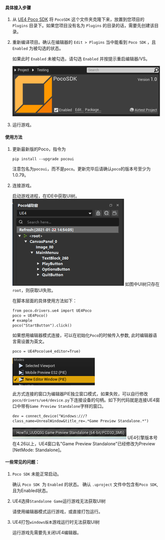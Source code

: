 #### 具体接入步骤
1. 从 [UE4 Poco SDK](https://github.com/AirtestProject/Poco-SDK/tree/master/Unreal) 将 `PocoSDK` 这个文件夹克隆下来，放置到您项目的 `Plugins` 目录下。如果您项目没有名为 `Plugins` 的目录的话，需要先创建该目录。


2. 重新编译项目。确认在编辑器的 `Edit > Plugins` 当中能看到 `Poco SDK` ，且 `Enabled` 为被勾选的状态。

    如果此时 `Enabled` 未被勾选，请勾选 `Enabled` 并按提示重启编辑器/VS。
    
    ![image](Images/PocoSDK.png)
    
3. 运行游戏。


#### 使用方法

1. 更新最新版的Poco，指令为
    ```
    pip install --upgrade pocoui
    ```
    注意包名为`pocoui`，而不是`poco`。更新完毕后请确认`poco`的版本号至少为1.0.79。
    
2. 连接游戏。

    启动游戏进程，在IDE中获取UI树。
    ![image](Images/UI.png)
    如图中UI树只存在`root`，则获取UI失败。
    
    在脚本层面的具体使用方法如下：
    ```
    from poco.drivers.ue4 import UE4Poco
    poco = UE4Poco()
    # example
    poco("StartButton").click()
    ```
    如果想用编辑器模式连接，可以在初始化`Poco`的时候传入参数, 此时编辑器语言需设置为英文。
    ```
    poco = UE4Poco(ue4_editor=True)
    ```
    
    ![image](Images/Modes.png)
    
    此方式连接的窗口为编辑器PIE独立窗口模式，如果失败，可以自行修改`poco/drivers/ue4/device.py`下连接设备的句柄。如下列代码就是连接UE4窗口中带有`Game Preview Standalone`字样的窗口。
    ```
    dev = connect_device("Windows:///?class_name=UnrealWindow&title_re=.*Game Preview Standalone.*")
    ```
    ![image](Images/Window.png)
    UE4引擎版本号在4.26以上，UE4窗口名"Game Preview Standalone"已经修改为Preview [NetMode: Standalone]。
    

#### 一些常见的问题：

1. `Poco SDK` 未能正常启动。

    确认 `Poco SDK `为 `Enabled` 的状态。
    确认 `.uproject` 文件中包含有`Poco SDK`, 且为Enabled状态。

2. UE4选择`Standalone Game`运行游戏无法获取UI树

    请使用编辑器模式运行游戏，或直接打包运行。
3. UE4打包`windows版本`游戏运行时无法获取UI树

    运行游戏先需要先关闭UE4编辑器。